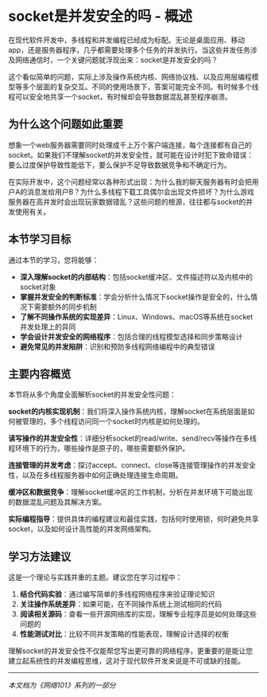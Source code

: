 # socket是并发安全的吗 - 概述

在现代软件开发中，多线程和并发编程已经成为标配。无论是桌面应用、移动app，还是服务器程序，几乎都需要处理多个任务的并发执行。当这些并发任务涉及网络通信时，一个关键问题就浮现出来：socket是并发安全的吗？

这个看似简单的问题，实际上涉及操作系统内核、网络协议栈、以及应用层编程模型等多个层面的复杂交互。不同的使用场景下，答案可能完全不同。有时候多个线程可以安全地共享一个socket，有时候却会导致数据混乱甚至程序崩溃。

## 为什么这个问题如此重要

想象一个web服务器需要同时处理成千上万个客户端连接，每个连接都有自己的socket。如果我们不理解socket的并发安全性，就可能在设计时犯下致命错误：要么过度保护导致性能低下，要么保护不足导致数据竞争和不确定行为。

在实际开发中，这个问题经常以各种形式出现：为什么我的聊天服务器有时会把用户A的消息发给用户B？为什么多线程下载工具偶尔会出现文件损坏？为什么游戏服务器在高并发时会出现玩家数据错乱？这些问题的根源，往往都与socket的并发使用有关。

## 本节学习目标

通过本节的学习，您将能够：

- **深入理解socket的内部结构**：包括socket缓冲区、文件描述符以及内核中的socket对象
- **掌握并发安全的判断标准**：学会分析什么情况下socket操作是安全的，什么情况下需要额外的同步机制
- **了解不同操作系统的实现差异**：Linux、Windows、macOS等系统在socket并发处理上的异同
- **学会设计并发安全的网络程序**：包括合理的线程模型选择和同步策略设计
- **避免常见的并发陷阱**：识别和预防多线程网络编程中的典型错误

## 主要内容概览

本节将从多个角度全面解析socket的并发安全性问题：

**socket的内核实现机制**：我们将深入操作系统内核，理解socket在系统层面是如何被管理的，多个线程访问同一个socket时内核是如何处理的。

**读写操作的并发安全性**：详细分析socket的read/write、send/recv等操作在多线程环境下的行为，哪些操作是原子的，哪些需要额外保护。

**连接管理的并发考虑**：探讨accept、connect、close等连接管理操作的并发安全性，以及在多线程服务器中如何正确处理连接生命周期。

**缓冲区和数据竞争**：理解socket缓冲区的工作机制，分析在并发环境下可能出现的数据混乱问题及其解决方案。

**实际编程指导**：提供具体的编程建议和最佳实践，包括何时使用锁，何时避免共享socket，以及如何设计高性能的并发网络架构。

## 学习方法建议

这是一个理论与实践并重的主题。建议您在学习过程中：

1. **结合代码实验**：通过编写简单的多线程网络程序来验证理论知识
2. **关注操作系统差异**：如果可能，在不同操作系统上测试相同的代码
3. **阅读相关源码**：查看一些开源网络库的实现，理解专业程序员是如何处理这些问题的
4. **性能测试对比**：比较不同并发策略的性能表现，理解设计选择的权衡

理解socket的并发安全性不仅能帮您写出更可靠的网络程序，更重要的是能让您建立起系统性的并发编程思维，这对于现代软件开发来说是不可或缺的技能。

---

*本文档为《网络101》系列的一部分*

